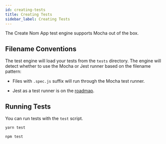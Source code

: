 ```yaml
---
id: creating-tests
title: Creating Tests
sidebar_label: Creating Tests
---
```


The Create Nom App test engine supports Mocha out of the box.

## Filename Conventions

The test engine will load your tests from the `tests` directory. The engine will
detect whether to use the Mocha or Jest runner based on the filename pattern:

* Files with `.spec.js` suffix will run through the Mocha test runner.

* Jest as a test runner is on the [roadmap](https://github.com/nom-app/create-nom-app/issues/3).

## Running Tests

You can run tests with the `test` script.

<!--DOCUSAURUS_CODE_TABS-->
<!--yarn-->
```sh
yarn test
```

<!--npm-->
```sh
npm test
```
<!--END_DOCUSAURUS_CODE_TABS-->
